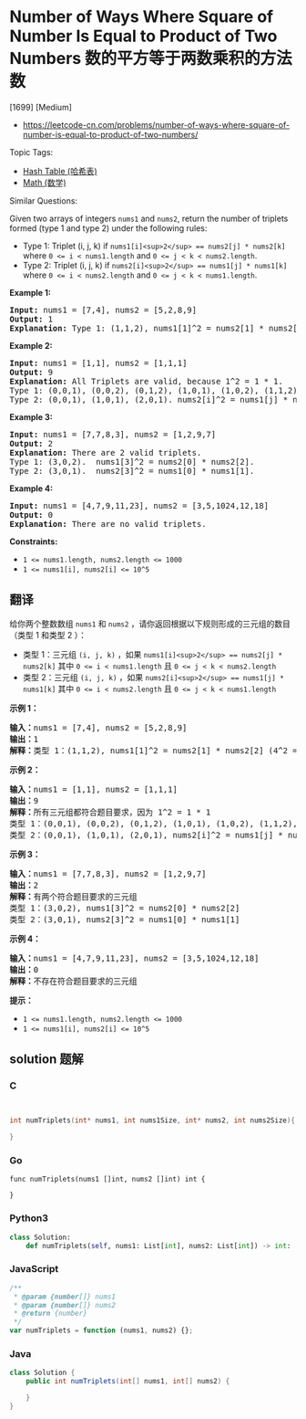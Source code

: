 # Number of Ways Where Square of Number Is Equal to Product of Two Numbers 数的平方等于两数乘积的方法数

[1699] [Medium]

- https://leetcode-cn.com/problems/number-of-ways-where-square-of-number-is-equal-to-product-of-two-numbers/

Topic Tags:

- [Hash Table (哈希表)](https://leetcode-cn.com/tag/hash-table/)
- [Math (数学)](https://leetcode-cn.com/tag/math/)

Similar Questions:

Given two arrays of integers `nums1` and `nums2`, return the number of triplets formed (type 1 and type 2) under the following rules:

- Type 1: Triplet (i, j, k) if `nums1[i]<sup>2</sup> == nums2[j] * nums2[k]` where `0 <= i < nums1.length` and `0 <= j < k < nums2.length`.
- Type 2: Triplet (i, j, k) if `nums2[i]<sup>2</sup> == nums1[j] * nums1[k]` where `0 <= i < nums2.length` and `0 <= j < k < nums1.length`.

**Example 1:**

<pre><strong>Input:</strong> nums1 = [7,4], nums2 = [5,2,8,9]
<strong>Output:</strong> 1
<strong>Explanation:</strong> Type 1: (1,1,2), nums1[1]^2 = nums2[1] * nums2[2]. (4^2 = 2 * 8). 
</pre>

**Example 2:**

<pre><strong>Input:</strong> nums1 = [1,1], nums2 = [1,1,1]
<strong>Output:</strong> 9
<strong>Explanation:</strong> All Triplets are valid, because 1^2 = 1 * 1.
Type 1: (0,0,1), (0,0,2), (0,1,2), (1,0,1), (1,0,2), (1,1,2).  nums1[i]^2 = nums2[j] * nums2[k].
Type 2: (0,0,1), (1,0,1), (2,0,1). nums2[i]^2 = nums1[j] * nums1[k].
</pre>

**Example 3:**

<pre><strong>Input:</strong> nums1 = [7,7,8,3], nums2 = [1,2,9,7]
<strong>Output:</strong> 2
<strong>Explanation:</strong> There are 2 valid triplets.
Type 1: (3,0,2).  nums1[3]^2 = nums2[0] * nums2[2].
Type 2: (3,0,1).  nums2[3]^2 = nums1[0] * nums1[1].
</pre>

**Example 4:**

<pre><strong>Input:</strong> nums1 = [4,7,9,11,23], nums2 = [3,5,1024,12,18]
<strong>Output:</strong> 0
<strong>Explanation:</strong> There are no valid triplets.
</pre>

**Constraints:**

- `1 <= nums1.length, nums2.length <= 1000`
- `1 <= nums1[i], nums2[i] <= 10^5`

## 翻译

给你两个整数数组 `nums1` 和 `nums2` ，请你返回根据以下规则形成的三元组的数目（类型 1 和类型 2 ）：

- 类型 1：三元组 `(i, j, k)` ，如果 `nums1[i]<sup>2</sup> == nums2[j] * nums2[k]` 其中 `0 <= i < nums1.length` 且 `0 <= j < k < nums2.length`
- 类型 2：三元组 `(i, j, k)` ，如果 `nums2[i]<sup>2</sup> == nums1[j] * nums1[k]` 其中 `0 <= i < nums2.length` 且 `0 <= j < k < nums1.length`

**示例 1：**

<pre><strong>输入：</strong>nums1 = [7,4], nums2 = [5,2,8,9]
<strong>输出：</strong>1
<strong>解释：</strong>类型 1：(1,1,2), nums1[1]^2 = nums2[1] * nums2[2] (4^2 = 2 * 8)</pre>

**示例 2：**

<pre><strong>输入：</strong>nums1 = [1,1], nums2 = [1,1,1]
<strong>输出：</strong>9
<strong>解释：</strong>所有三元组都符合题目要求，因为 1^2 = 1 * 1
类型 1：(0,0,1), (0,0,2), (0,1,2), (1,0,1), (1,0,2), (1,1,2), nums1[i]^2 = nums2[j] * nums2[k]
类型 2：(0,0,1), (1,0,1), (2,0,1), nums2[i]^2 = nums1[j] * nums1[k]
</pre>

**示例 3：**

<pre><strong>输入：</strong>nums1 = [7,7,8,3], nums2 = [1,2,9,7]
<strong>输出：</strong>2
<strong>解释：</strong>有两个符合题目要求的三元组
类型 1：(3,0,2), nums1[3]^2 = nums2[0] * nums2[2]
类型 2：(3,0,1), nums2[3]^2 = nums1[0] * nums1[1]
</pre>

**示例 4：**

<pre><strong>输入：</strong>nums1 = [4,7,9,11,23], nums2 = [3,5,1024,12,18]
<strong>输出：</strong>0
<strong>解释：</strong>不存在符合题目要求的三元组
</pre>

**提示：**

- `1 <= nums1.length, nums2.length <= 1000`
- `1 <= nums1[i], nums2[i] <= 10^5`

## solution 题解

### C

```c


int numTriplets(int* nums1, int nums1Size, int* nums2, int nums2Size){

}
```

### Go

```golang
func numTriplets(nums1 []int, nums2 []int) int {

}
```

### Python3

```python
class Solution:
    def numTriplets(self, nums1: List[int], nums2: List[int]) -> int:
```

### JavaScript

```javascript
/**
 * @param {number[]} nums1
 * @param {number[]} nums2
 * @return {number}
 */
var numTriplets = function (nums1, nums2) {};
```

### Java

```java
class Solution {
    public int numTriplets(int[] nums1, int[] nums2) {

    }
}
```
